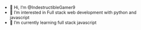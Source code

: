 - 👋 Hi, I’m @IndestructibleGamer9
- 👀 I’m interested in Full stack web development with python and javascript
- 🌱 I’m currently learning full stack javascript 

